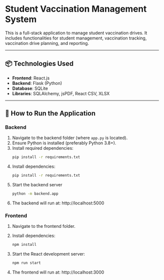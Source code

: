 # Student Vaccination Management System

This is a full-stack application to manage student vaccination drives. It includes functionalities for student management, vaccination tracking, vaccination drive planning, and reporting.

---

## 📦 Technologies Used

- **Frontend**: React.js
- **Backend**: Flask (Python)
- **Database**: SQLite 
- **Libraries**: SQLAlchemy, jsPDF, React CSV, XLSX

---

## 🚀 How to Run the Application

### Backend

1. Navigate to the backend folder (where `app.py` is located).
2. Ensure Python is installed (preferably Python 3.8+).
3. Install required dependencies:
   ```bash
   pip install -r requirements.txt
4. Install dependencies:
    ```bash
   pip install -r requirements.txt
5. Start the backend server
    ```bash
   python -m backend.app
6. The backend will run at: http://localhost:5000

### Frontend

1. Navigate to the frontend folder.

2. Install dependencies:
   ```bash
   npm install

3. Start the React development server:
    ```bash
   npm run start
   
4. The frontend will run at: http://localhost:3000